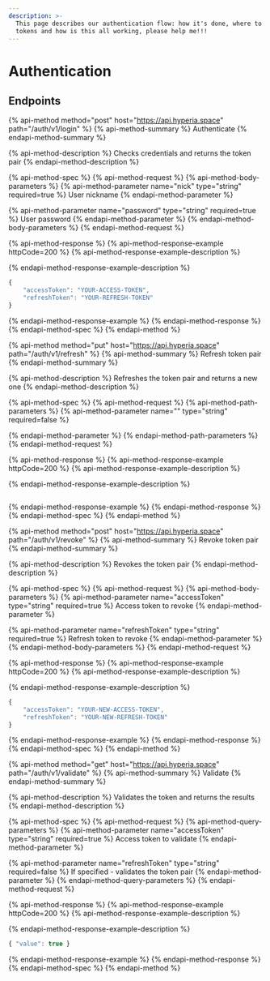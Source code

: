 ```yaml
---
description: >-
  This page describes our authentication flow: how it's done, where to get the
  tokens and how is this all working, please help me!!!
---
```


# Authentication

## Endpoints

{% api-method method="post" host="https://api.hyperia.space" path="/auth/v1/login" %}
{% api-method-summary %}
Authenticate
{% endapi-method-summary %}

{% api-method-description %}
Checks credentials and returns the token pair
{% endapi-method-description %}

{% api-method-spec %}
{% api-method-request %}
{% api-method-body-parameters %}
{% api-method-parameter name="nick" type="string" required=true %}
User nickname
{% endapi-method-parameter %}

{% api-method-parameter name="password" type="string" required=true %}
User password
{% endapi-method-parameter %}
{% endapi-method-body-parameters %}
{% endapi-method-request %}

{% api-method-response %}
{% api-method-response-example httpCode=200 %}
{% api-method-response-example-description %}

{% endapi-method-response-example-description %}

```javascript
{
    "accessToken": "YOUR-ACCESS-TOKEN",
    "refreshToken": "YOUR-REFRESH-TOKEN"
}
```
{% endapi-method-response-example %}
{% endapi-method-response %}
{% endapi-method-spec %}
{% endapi-method %}

{% api-method method="put" host="https://api.hyperia.space" path="/auth/v1/refresh" %}
{% api-method-summary %}
Refresh token pair
{% endapi-method-summary %}

{% api-method-description %}
Refreshes the token pair and returns a new one
{% endapi-method-description %}

{% api-method-spec %}
{% api-method-request %}
{% api-method-path-parameters %}
{% api-method-parameter name="" type="string" required=false %}

{% endapi-method-parameter %}
{% endapi-method-path-parameters %}
{% endapi-method-request %}

{% api-method-response %}
{% api-method-response-example httpCode=200 %}
{% api-method-response-example-description %}

{% endapi-method-response-example-description %}

```

```
{% endapi-method-response-example %}
{% endapi-method-response %}
{% endapi-method-spec %}
{% endapi-method %}

{% api-method method="post" host="https://api.hyperia.space" path="/auth/v1/revoke" %}
{% api-method-summary %}
Revoke token pair
{% endapi-method-summary %}

{% api-method-description %}
Revokes the token pair
{% endapi-method-description %}

{% api-method-spec %}
{% api-method-request %}
{% api-method-body-parameters %}
{% api-method-parameter name="accessToken" type="string" required=true %}
Access token to revoke
{% endapi-method-parameter %}

{% api-method-parameter name="refreshToken" type="string" required=true %}
Refresh token to revoke
{% endapi-method-parameter %}
{% endapi-method-body-parameters %}
{% endapi-method-request %}

{% api-method-response %}
{% api-method-response-example httpCode=200 %}
{% api-method-response-example-description %}

{% endapi-method-response-example-description %}

```javascript
{
    "accessToken": "YOUR-NEW-ACCESS-TOKEN",
    "refreshToken": "YOUR-NEW-REFRESH-TOKEN"
}
```
{% endapi-method-response-example %}
{% endapi-method-response %}
{% endapi-method-spec %}
{% endapi-method %}

{% api-method method="get" host="https://api.hyperia.space" path="/auth/v1/validate" %}
{% api-method-summary %}
Validate
{% endapi-method-summary %}

{% api-method-description %}
Validates the token and returns the results
{% endapi-method-description %}

{% api-method-spec %}
{% api-method-request %}
{% api-method-query-parameters %}
{% api-method-parameter name="accessToken" type="string" required=true %}
Access token to validate
{% endapi-method-parameter %}

{% api-method-parameter name="refreshToken" type="string" required=false %}
If specified - validates the token pair
{% endapi-method-parameter %}
{% endapi-method-query-parameters %}
{% endapi-method-request %}

{% api-method-response %}
{% api-method-response-example httpCode=200 %}
{% api-method-response-example-description %}

{% endapi-method-response-example-description %}

```javascript
{ "value": true }
```
{% endapi-method-response-example %}
{% endapi-method-response %}
{% endapi-method-spec %}
{% endapi-method %}

